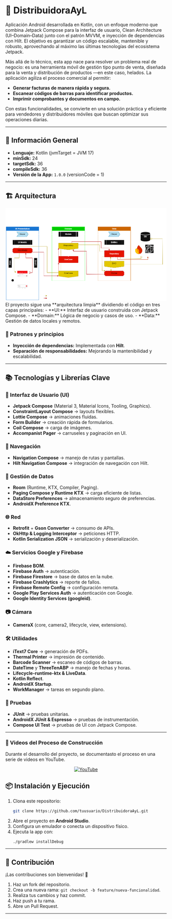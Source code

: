 # 📱 DistribuidoraAyL

Aplicación Android desarrollada en Kotlin, con un enfoque moderno que combina Jetpack Compose para la interfaz de usuario, Clean Architecture (UI–Domain–Data) junto con el patrón MVVM, e inyección de dependencias con Hilt. El objetivo es garantizar un código escalable, mantenible y robusto, aprovechando al máximo las últimas tecnologías del ecosistema Jetpack.

Más allá de lo técnico, esta app nace para resolver un problema real de negocio: es una herramienta móvil de gestión tipo punto de venta, diseñada para la venta y distribución de productos —en este caso, helados. La aplicación agiliza el proceso comercial al permitir:

- **Generar facturas de manera rápida y segura.**
- **Escanear códigos de barras para identificar productos.**
- **Imprimir comprobantes y documentos en campo.**

Con estas funcionalidades, se convierte en una solución práctica y eficiente para vendedores y distribuidores móviles que buscan optimizar sus operaciones diarias.

---

## 🚀 Información General
- **Lenguaje:** Kotlin (jvmTarget = JVM 17)
- **minSdk:** 24
- **targetSdk:** 36
- **compileSdk:** 36
- **Versión de la App:** `1.0.0` (versionCode = 1)

---

## 🏗️ Arquitectura
<div align="center">
  <img src="https://github.com/LeandroLCD/DistribuidoraAyLKotlin-Android/blob/master/img/arquitecture.png"> 
</div>
El proyecto sigue una **arquitectura limpia** dividiendo el código en tres capas principales:
- **UI:** Interfaz de usuario construida con Jetpack Compose.
- **Domain:** Lógica de negocio y casos de uso.
- **Data:** Gestión de datos locales y remotos.

### 🔧 Patrones y principios
- **Inyección de dependencias:** Implementada con **Hilt**.
- **Separación de responsabilidades:** Mejorando la mantenibilidad y escalabilidad.

---

## 📚 Tecnologías y Librerías Clave

### 🎨 Interfaz de Usuario (UI)
- **Jetpack Compose** (Material 3, Material Icons, Tooling, Graphics).
- **ConstraintLayout Compose** → layouts flexibles.
- **Lottie Compose** → animaciones fluidas.
- **Form Builder** → creación rápida de formularios.
- **Coil Compose** → carga de imágenes.
- **Accompanist Pager** → carruseles y paginación en UI.

### 🧭 Navegación
- **Navigation Compose** → manejo de rutas y pantallas.
- **Hilt Navigation Compose** → integración de navegación con Hilt.

### 💾 Gestión de Datos
- **Room** (Runtime, KTX, Compiler, Paging).
- **Paging Compose y Runtime KTX** → carga eficiente de listas.
- **DataStore Preferences** → almacenamiento seguro de preferencias.
- **AndroidX Preference KTX**.

### 🌐 Red
- **Retrofit** + **Gson Converter** → consumo de APIs.
- **OkHttp & Logging Interceptor** → peticiones HTTP.
- **Kotlin Serialization JSON** → serialización y deserialización.

### ☁️ Servicios Google y Firebase
- **Firebase BOM**.
- **Firebase Auth** → autenticación.
- **Firebase Firestore** → base de datos en la nube.
- **Firebase Crashlytics** → reporte de fallos.
- **Firebase Remote Config** → configuración remota.
- **Google Play Services Auth** → autenticación con Google.
- **Google Identity Services (googleid)**.

### 📷 Cámara
- **CameraX** (core, camera2, lifecycle, view, extensions).

### 🛠️ Utilidades
- **iText7 Core** → generación de PDFs.
- **Thermal Printer** → impresión de contenido.
- **Barcode Scanner** → escaneo de códigos de barras.
- **DateTime** y **ThreeTenABP** → manejo de fechas y horas.
- **Lifecycle-runtime-ktx & LiveData**.
- **Kotlin Reflect**.
- **AndroidX Startup**.
- **WorkManager** → tareas en segundo plano.

### 🧪 Pruebas
- **JUnit** → pruebas unitarias.
- **AndroidX JUnit & Espresso** → pruebas de instrumentación.
- **Compose UI Test** → pruebas de UI con Jetpack Compose.

---

### 🎥 Videos del Proceso de Construcción
Durante el desarrollo del proyecto, se documentasto el proceso en una serie de videos en YouTube.
<div align="center">
  
[![YouTube](https://img.shields.io/badge/YouTube-%23FF0000.svg?style=for-the-badge&logo=YouTube&logoColor=white)](https://www.youtube.com/watch?v=B1ccFA48fv0&list=PL3S1TIGE5HRSHyNFvaeqvOST8YmgA41U3)

</a>
</div>

## 📦 Instalación y Ejecución
1. Clona este repositorio:
   ```bash
   git clone https://github.com/tuusuario/DistribuidoraAyL.git
   ```
2. Abre el proyecto en **Android Studio**.
3. Configura un emulador o conecta un dispositivo físico.
4. Ejecuta la app con:
   ```bash
   ./gradlew installDebug
   ```

---

## 🤝 Contribución
¡Las contribuciones son bienvenidas! 🎉

1. Haz un fork del repositorio.
2. Crea una nueva rama: `git checkout -b feature/nueva-funcionalidad`.
3. Realiza tus cambios y haz commit.
4. Haz push a tu rama.
5. Abre un Pull Request.

---


